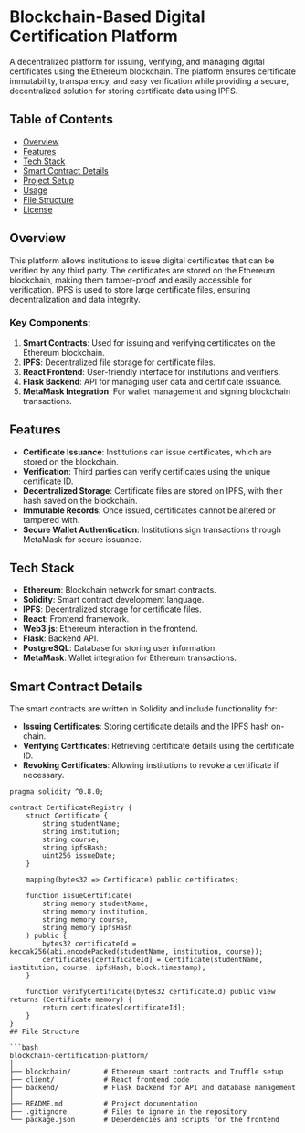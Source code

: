 # Blockchain-Based Digital Certification Platform

A decentralized platform for issuing, verifying, and managing digital certificates using the Ethereum blockchain. The platform ensures certificate immutability, transparency, and easy verification while providing a secure, decentralized solution for storing certificate data using IPFS.

## Table of Contents

- [Overview](#overview)
- [Features](#features)
- [Tech Stack](#tech-stack)
- [Smart Contract Details](#smart-contract-details)
- [Project Setup](#project-setup)
- [Usage](#usage)
- [File Structure](#file-structure)
- [License](#license)

## Overview

This platform allows institutions to issue digital certificates that can be verified by any third party. The certificates are stored on the Ethereum blockchain, making them tamper-proof and easily accessible for verification. IPFS is used to store large certificate files, ensuring decentralization and data integrity.

### Key Components:

1. **Smart Contracts**: Used for issuing and verifying certificates on the Ethereum blockchain.
2. **IPFS**: Decentralized file storage for certificate files.
3. **React Frontend**: User-friendly interface for institutions and verifiers.
4. **Flask Backend**: API for managing user data and certificate issuance.
5. **MetaMask Integration**: For wallet management and signing blockchain transactions.

## Features

- **Certificate Issuance**: Institutions can issue certificates, which are stored on the blockchain.
- **Verification**: Third parties can verify certificates using the unique certificate ID.
- **Decentralized Storage**: Certificate files are stored on IPFS, with their hash saved on the blockchain.
- **Immutable Records**: Once issued, certificates cannot be altered or tampered with.
- **Secure Wallet Authentication**: Institutions sign transactions through MetaMask for secure issuance.

## Tech Stack

- **Ethereum**: Blockchain network for smart contracts.
- **Solidity**: Smart contract development language.
- **IPFS**: Decentralized storage for certificate files.
- **React**: Frontend framework.
- **Web3.js**: Ethereum interaction in the frontend.
- **Flask**: Backend API.
- **PostgreSQL**: Database for storing user information.
- **MetaMask**: Wallet integration for Ethereum transactions.

## Smart Contract Details

The smart contracts are written in Solidity and include functionality for:

- **Issuing Certificates**: Storing certificate details and the IPFS hash on-chain.
- **Verifying Certificates**: Retrieving certificate details using the certificate ID.
- **Revoking Certificates**: Allowing institutions to revoke a certificate if necessary.

```solidity
pragma solidity ^0.8.0;

contract CertificateRegistry {
    struct Certificate {
        string studentName;
        string institution;
        string course;
        string ipfsHash;
        uint256 issueDate;
    }

    mapping(bytes32 => Certificate) public certificates;

    function issueCertificate(
        string memory studentName, 
        string memory institution, 
        string memory course, 
        string memory ipfsHash
    ) public {
        bytes32 certificateId = keccak256(abi.encodePacked(studentName, institution, course));
        certificates[certificateId] = Certificate(studentName, institution, course, ipfsHash, block.timestamp);
    }

    function verifyCertificate(bytes32 certificateId) public view returns (Certificate memory) {
        return certificates[certificateId];
    }
}
## File Structure

```bash
blockchain-certification-platform/
│
├── blockchain/        # Ethereum smart contracts and Truffle setup
├── client/            # React frontend code
├── backend/           # Flask backend for API and database management
│
├── README.md          # Project documentation
├── .gitignore         # Files to ignore in the repository
└── package.json       # Dependencies and scripts for the frontend
